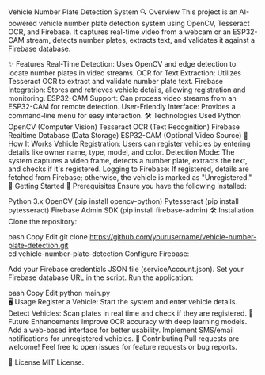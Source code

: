  Vehicle Number Plate Detection System
🔍 Overview
This project is an AI-powered vehicle number plate detection system using OpenCV, Tesseract OCR, and Firebase. It captures real-time video from a webcam or an ESP32-CAM stream, detects number plates, extracts text, and validates it against a Firebase database.

✨ Features
Real-Time Detection: Uses OpenCV and edge detection to locate number plates in video streams.
OCR for Text Extraction: Utilizes Tesseract OCR to extract and validate number plate text.
Firebase Integration: Stores and retrieves vehicle details, allowing registration and monitoring.
ESP32-CAM Support: Can process video streams from an ESP32-CAM for remote detection.
User-Friendly Interface: Provides a command-line menu for easy interaction.
🛠️ Technologies Used
Python
OpenCV (Computer Vision)
Tesseract OCR (Text Recognition)
Firebase Realtime Database (Data Storage)
ESP32-CAM (Optional Video Source)
📌 How It Works
Vehicle Registration: Users can register vehicles by entering details like owner name, type, model, and color.
Detection Mode: The system captures a video frame, detects a number plate, extracts the text, and checks if it's registered.
Logging to Firebase: If registered, details are fetched from Firebase; otherwise, the vehicle is marked as "Unregistered."
🚀 Getting Started
🔧 Prerequisites
Ensure you have the following installed:

Python 3.x
OpenCV (pip install opencv-python)
Pytesseract (pip install pytesseract)
Firebase Admin SDK (pip install firebase-admin)
🛠 Installation
Clone the repository:

bash
Copy
Edit
git clone https://github.com/yourusername/vehicle-number-plate-detection.git  
cd vehicle-number-plate-detection
Configure Firebase:

Add your Firebase credentials JSON file (serviceAccount.json).
Set your Firebase database URL in the script.
Run the application:

bash
Copy
Edit
python main.py  
🖥️ Usage
Register a Vehicle: Start the system and enter vehicle details.
Detect Vehicles: Scan plates in real time and check if they are registered.
📝 Future Enhancements
Improve OCR accuracy with deep learning models.
Add a web-based interface for better usability.
Implement SMS/email notifications for unregistered vehicles.
🤝 Contributing
Pull requests are welcome! Feel free to open issues for feature requests or bug reports.

📜 License
MIT License.

